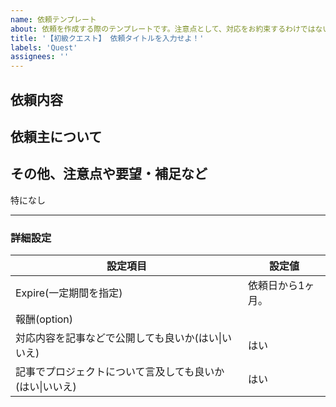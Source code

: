 ```yaml
---
name: 依頼テンプレート
about: 依頼を作成する際のテンプレートです。注意点として、対応をお約束するわけではないです。Expire を過ぎた場合や、定期的な棚卸し時に依頼が無効になる場合があります。
title: '【初級クエスト】 依頼タイトルを入力せよ！'
labels: 'Quest'
assignees: ''
---
```



## 依頼内容

<!-- 依頼内容を記載してください。十分に他タスクと切り分けた状態が望ましいです。 -->
<!-- リンクを貼る場合は、誰でも閲覧可能にするか、リンク内容がわかるように引用もつけてください。 -->

## 依頼主について

<!-- 個人開発・共同開発・企業・団体など、依頼主について記載してください。 -->

## その他、注意点や要望・補足など

<!-- 例: アサイン中は定例に参加して欲しい、進捗をSlackで共有して欲しい、など -->

特になし

---

### 詳細設定

<!-- デフォルト値を記載しています。変更が必要な場合は記載してください。 -->

| 設定項目 | 設定値 |
| --- | --- |
| Expire(一定期間を指定) | 依頼日から1ヶ月。 <!-- この日を過ぎても完了していない場合は、依頼は無効となります。 --> |
| 報酬(option) | <!-- 基本的にはないですが、ある場合は記載してください。--> |
| 対応内容を記事などで公開しても良いか(はい\|いいえ) | はい |
| 記事でプロジェクトについて言及しても良いか(はい\|いいえ) | はい |
